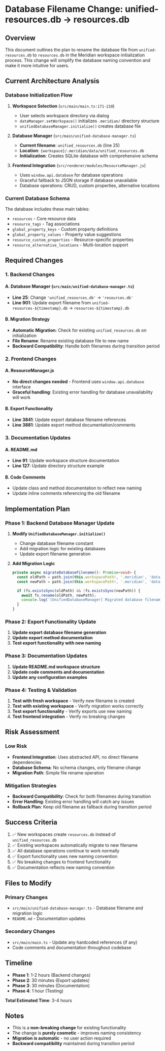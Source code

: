 # Database Filename Change: unified-resources.db → resources.db

## Overview

This document outlines the plan to rename the database file from `unified-resources.db` to `resources.db` in the Meridian workspace initialization process. This change will simplify the database naming convention and make it more intuitive for users.

## Current Architecture Analysis

### Database Initialization Flow

1. **Workspace Selection** (`src/main/main.ts:171-210`)

   - User selects workspace directory via dialog
   - `dataManager.setWorkspace()` initializes `.meridian/` directory structure
   - `unifiedDatabaseManager.initialize()` creates database file

2. **Database Manager** (`src/main/unified-database-manager.ts`)

   - **Current filename**: `unified_resources.db` (line 25)
   - **Location**: `{workspace}/.meridian/data/unified_resources.db`
   - **Initialization**: Creates SQLite database with comprehensive schema

3. **Frontend Integration** (`src/renderer/modules/ResourceManager.js`)
   - Uses `window.api.database` for database operations
   - Graceful fallback to JSON storage if database unavailable
   - Database operations: CRUD, custom properties, alternative locations

### Current Database Schema

The database includes these main tables:

- `resources` - Core resource data
- `resource_tags` - Tag associations
- `global_property_keys` - Custom property definitions
- `global_property_values` - Property value suggestions
- `resource_custom_properties` - Resource-specific properties
- `resource_alternative_locations` - Multi-location support

## Required Changes

### 1. Backend Changes

#### A. Database Manager (`src/main/unified-database-manager.ts`)

- **Line 25**: Change `'unified_resources.db'` → `'resources.db'`
- **Line 901**: Update export filename from `unified-resources-${timestamp}.db` → `resources-${timestamp}.db`

#### B. Migration Strategy

- **Automatic Migration**: Check for existing `unified_resources.db` on initialization
- **File Rename**: Rename existing database file to new name
- **Backward Compatibility**: Handle both filenames during transition period

### 2. Frontend Changes

#### A. ResourceManager.js

- **No direct changes needed** - Frontend uses `window.api.database` interface
- **Graceful handling**: Existing error handling for database unavailability will work

#### B. Export Functionality

- **Line 3841**: Update export database filename references
- **Line 3881**: Update export method documentation/comments

### 3. Documentation Updates

#### A. README.md

- **Line 91**: Update workspace structure documentation
- **Line 127**: Update directory structure example

#### B. Code Comments

- Update class and method documentation to reflect new naming
- Update inline comments referencing the old filename

## Implementation Plan

### Phase 1: Backend Database Manager Update

1. **Modify `UnifiedDatabaseManager.initialize()`**

   - Change database filename constant
   - Add migration logic for existing databases
   - Update export filename generation

2. **Add Migration Logic**
   ```typescript
   private async migrateDatabaseFilename(): Promise<void> {
     const oldPath = path.join(this.workspacePath!, '.meridian', 'data', 'unified_resources.db');
     const newPath = path.join(this.workspacePath!, '.meridian', 'data', 'resources.db');

     if (fs.existsSync(oldPath) && !fs.existsSync(newPath)) {
       await fs.rename(oldPath, newPath);
       console.log('[UnifiedDatabaseManager] Migrated database filename');
     }
   }
   ```

### Phase 2: Export Functionality Update

1. **Update export database filename generation**
2. **Update export method documentation**
3. **Test export functionality with new naming**

### Phase 3: Documentation Updates

1. **Update README.md workspace structure**
2. **Update code comments and documentation**
3. **Update any configuration examples**

### Phase 4: Testing & Validation

1. **Test with fresh workspace** - Verify new filename is created
2. **Test with existing workspace** - Verify migration works correctly
3. **Test export functionality** - Verify exports use new naming
4. **Test frontend integration** - Verify no breaking changes

## Risk Assessment

### Low Risk

- **Frontend Integration**: Uses abstracted API, no direct filename dependencies
- **Database Schema**: No schema changes, only filename change
- **Migration Path**: Simple file rename operation

### Mitigation Strategies

- **Backward Compatibility**: Check for both filenames during transition
- **Error Handling**: Existing error handling will catch any issues
- **Rollback Plan**: Keep old filename as fallback during transition period

## Success Criteria

1. ✅ New workspaces create `resources.db` instead of `unified_resources.db`
2. ✅ Existing workspaces automatically migrate to new filename
3. ✅ All database operations continue to work normally
4. ✅ Export functionality uses new naming convention
5. ✅ No breaking changes to frontend functionality
6. ✅ Documentation reflects new naming convention

## Files to Modify

### Primary Changes

- `src/main/unified-database-manager.ts` - Database filename and migration logic
- `README.md` - Documentation updates

### Secondary Changes

- `src/main/main.ts` - Update any hardcoded references (if any)
- Code comments and documentation throughout codebase

## Timeline

- **Phase 1**: 1-2 hours (Backend changes)
- **Phase 2**: 30 minutes (Export updates)
- **Phase 3**: 30 minutes (Documentation)
- **Phase 4**: 1 hour (Testing)

**Total Estimated Time**: 3-4 hours

## Notes

- This is a **non-breaking change** for existing functionality
- The change is **purely cosmetic** - improves naming consistency
- **Migration is automatic** - no user action required
- **Backward compatibility** maintained during transition period
